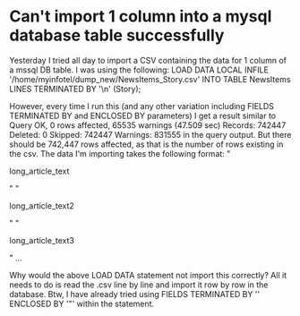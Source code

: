 
# Can't import 1 column into a mysql database table successfully

Yesterday I tried all day to import a CSV containing the data for 1 column of a mssql DB table. I was using the following:
LOAD DATA LOCAL INFILE '/home/myinfotel/dump_new/NewsItems_Story.csv' 
INTO TABLE NewsItems 
LINES TERMINATED BY '\n' 
(Story);

However, every time I run this (and any other variation including FIELDS TERMINATED BY and ENCLOSED BY parameters) I get a result similar to Query OK, 0 rows affected, 65535 warnings (47.509 sec) Records: 742447  Deleted: 0  Skipped: 742447  Warnings: 831555  in the query output. But there should be 742,447 rows affected, as that is the number of rows existing in the csv. The data I'm importing takes the following format:
"<p>long_article_text<p>"
"<p>long_article_text2<p>"
"<p>long_article_text3<p>"
...

Why would the above LOAD DATA statement not import this correctly? All it needs to do is read the .csv line by line and import it row by row in the database.
Btw, I have already tried using FIELDS TERMINATED BY '' ENCLOSED BY '"' within the statement.

        